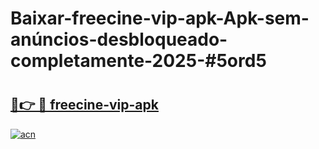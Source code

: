 # Baixar-freecine-vip-apk-Apk-sem-anúncios-desbloqueado-completamente-2025-#5ord5

# <h2><a href="https://ainizakaria.my?title=freecine-vip-apk&ref=24M">🔗👉 🔴 freecine-vip-apk</a></h2>

[![acn](https://github.com/user-attachments/assets/0f9c940e-d8b0-45ae-aac7-cd30a18b3e1c)](https://ainizakaria.my?title=freecine-vip-apk&ref=24M)

